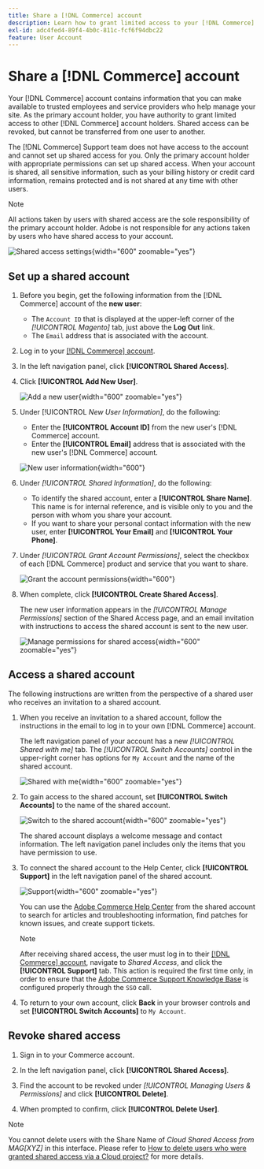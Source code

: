 ```yaml
---
title: Share a [!DNL Commerce] account
description: Learn how to grant limited access to your [!DNL Commerce] account for other [!DNL Commerce] account holders.
exl-id: adc4fed4-89f4-4b0c-811c-fcf6f94dbc22
feature: User Account
---
```

# Share a [!DNL Commerce] account

Your [!DNL Commerce] account contains information that you can make available to trusted employees and service providers who help manage your site. As the primary account holder, you have authority to grant limited access to other [!DNL Commerce] account holders. Shared access can be revoked, but cannot be transferred from one user to another.

The [!DNL Commerce] Support team does not have access to the account and cannot set up shared access for you. Only the primary account holder with appropriate permissions can set up shared access. When your account is shared, all sensitive information, such as your billing history or credit card information, remains protected and is not shared at any time with other users.

>[!NOTE]
>
>All actions taken by users with shared access are the sole responsibility of the primary account holder. Adobe is not responsible for any actions taken by users who have shared access to your account.

![Shared access settings](./assets/shared-access.png){width="600" zoomable="yes"}

## Set up a shared account

1. Before you begin, get the following information from the [!DNL Commerce] account of the **new user**:

   - The `Account ID` that is displayed at the upper-left corner of the _[!UICONTROL Magento]_ tab, just above the **Log Out** link.
   - The `Email` address that is associated with the account.

1. Log in to your [[!DNL Commerce] account](commerce-account-create.md).

1. In the left navigation panel, click **[!UICONTROL Shared Access]**.

1. Click **[!UICONTROL Add New User]**.

   ![Add a new user](./assets/shared-access-add.png){width="600" zoomable="yes"}

1. Under [!UICONTROL _New User Information]_, do the following:

   - Enter the **[!UICONTROL Account ID]** from the new user's [!DNL Commerce] account.
   - Enter the **[!UICONTROL Email]** address that is associated with the new user's [!DNL Commerce] account.

   ![New user information](./assets/shared-new-user.png){width="600"}

1. Under _[!UICONTROL Shared Information]_, do the following:

   - To identify the shared account, enter a **[!UICONTROL Share Name]**. This name is for internal reference, and is visible only to you and the person with whom you share your account.
   - If you want to share your personal contact information with the new user, enter **[!UICONTROL Your Email]** and **[!UICONTROL Your Phone]**.

1. Under _[!UICONTROL Grant Account Permissions]_, select the checkbox of each [!DNL Commerce] product and service that you want to share.

   ![Grant the account permissions](./assets/shared-permissions.png){width="600"}

1. When complete, click **[!UICONTROL Create Shared Access]**.

   The new user information appears in the _[!UICONTROL Manage Permissions]_ section of the Shared Access page, and an email invitation with instructions to access the shared account is sent to the new user.

   ![Manage permissions for shared access](./assets/shared-manage-permissions.png){width="600" zoomable="yes"}

## Access a shared account

The following instructions are written from the perspective of a shared user who receives an invitation to a shared account.

1. When you receive an invitation to a shared account, follow the instructions in the email to log in to your own [!DNL Commerce] account.

   The left navigation panel of your account has a new _[!UICONTROL Shared with me]_ tab. The _[!UICONTROL Switch Accounts]_ control in the upper-right corner has options for `My Account` and the name of the shared account.

   ![Shared with me](./assets/shared-with-me.png){width="600" zoomable="yes"}

1. To gain access to the shared account, set **[!UICONTROL Switch Accounts]** to the name of the shared account.

   ![Switch to the shared account](./assets/shared-switch.png){width="600" zoomable="yes"}

   The shared account displays a welcome message and contact information. The left navigation panel includes only the items that you have permission to use.

1. To connect the shared account to the Help Center, click **[!UICONTROL Support]** in the left navigation panel of the shared account.

   ![Support](./assets/shared-support.png){width="600" zoomable="yes"}

   You can use the [Adobe Commerce Help Center](https://experienceleague.adobe.com/docs/commerce-knowledge-base/kb/overview.html) from the shared account to search for articles and troubleshooting information, find patches for known issues, and create support tickets.

   >[!NOTE]
   >
   >After receiving shared access, the user must log in to their [[!DNL Commerce] account](https://account.magento.com/customer/account/login), navigate to _Shared Access_, and click the **[!UICONTROL Support]** tab. This action is required the first time only, in order to ensure that the [Adobe Commerce Support Knowledge Base](https://experienceleague.adobe.com/docs/commerce-knowledge-base/kb/overview.html) is configured properly through the `SSO` call.

1. To return to your own account, click **Back** in your browser controls and set **[!UICONTROL Switch Accounts]** to `My Account`.

## Revoke shared access

1. Sign in to your Commerce account.

1. In the left navigation panel, click **[!UICONTROL Shared Access]**.

1. Find the account to be revoked under _[!UICONTROL Managing Users & Permissions]_ and click **[!UICONTROL Delete]**.

1. When prompted to confirm, click **[!UICONTROL Delete User]**.

 >[!NOTE]
 >
 >You cannot delete users with the Share Name of _Cloud Shared Access from MAG[XYZ]_ in this interface. Please refer to [How to delete users who were granted shared access via a Cloud project?](https://experienceleague.adobe.com/docs/commerce-knowledge-base/kb/help-center-guide/magento-help-center-user-guide.html?lang=en#remove-cloud-shared-access-users) for more details.
